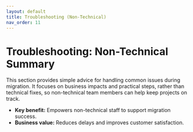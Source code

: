 ```yaml
---
layout: default
title: Troubleshooting (Non-Technical)
nav_order: 11
---
```


# Troubleshooting: Non-Technical Summary

This section provides simple advice for handling common issues during migration. It focuses on business impacts and practical steps, rather than technical fixes, so non-technical team members can help keep projects on track.

- **Key benefit:** Empowers non-technical staff to support migration success.
- **Business value:** Reduces delays and improves customer satisfaction.
